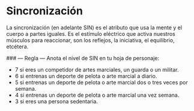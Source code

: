 
Sincronización
==============

La sincronización (en adelante SIN) es el atributo que usa la mente y el cuerpo a partes iguales. Es el estímulo eléctrico que activa nuestros músculos para reaccionar, son los reflejos, la iniciativa, el equilibrio, etcétera.

### — Regla —
Anota el nivel de SIN en tu hoja de personaje:
* 7 si eres un competidor de artes marciales, un guarda o un militar.
* 6 si entrenas un deporte de pelota o arte marcial a diario.
* 5 si entrenas un deporte de pelota o arte marcial dos o tres veces por semana.
* 4 si entrenas un deporte de pelota o arte marcial una vez semana.
* 3 si eres una persona sedentaria.
